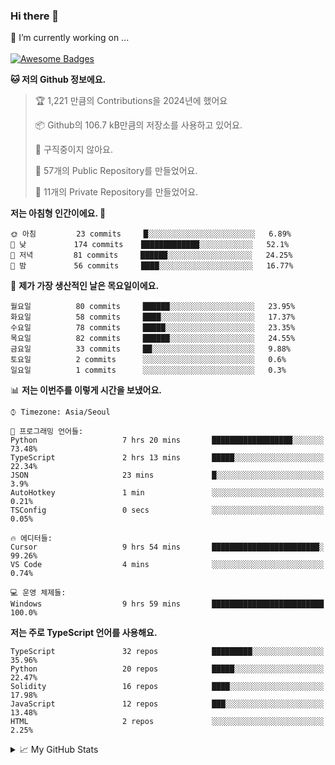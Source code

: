 ### Hi there 👋 
🔭 I’m currently working on ... </br></br>
[![Awesome Badges](https://img.shields.io/badge/Introduce-EN-green.svg)](https://github.com/tlatkdgus1/tlatkdgus1/blob/main/README.md.en)

<!--START_SECTION:waka-->
**🐱 저의 Github 정보에요.** 

> 🏆 1,221 만큼의 Contributions을 2024년에 했어요
 > 
> 📦 Github의 106.7 kB만큼의 저장소를 사용하고 있어요. 
 > 
> 🚫 구직중이지 않아요.
 > 
> 📜 57개의 Public Repository를 만들었어요. 
 > 
> 🔑 11개의 Private Repository를 만들었어요.  

**저는 아침형 인간이에요. 🐤** 

```text
🌞 아침         23 commits     █░░░░░░░░░░░░░░░░░░░░░░░░   6.89% 
🌆 낮　         174 commits    █████████████░░░░░░░░░░░░   52.1% 
🌃 저녁         81 commits     ██████░░░░░░░░░░░░░░░░░░░   24.25% 
🌙 밤　         56 commits     ████░░░░░░░░░░░░░░░░░░░░░   16.77%

```
📅 **제가 가장 생산적인 날은 목요일이에요.** 

```text
월요일          80 commits     ██████░░░░░░░░░░░░░░░░░░░   23.95% 
화요일          58 commits     ████░░░░░░░░░░░░░░░░░░░░░   17.37% 
수요일          78 commits     █████░░░░░░░░░░░░░░░░░░░░   23.35% 
목요일          82 commits     ██████░░░░░░░░░░░░░░░░░░░   24.55% 
금요일          33 commits     ██░░░░░░░░░░░░░░░░░░░░░░░   9.88% 
토요일          2 commits      ░░░░░░░░░░░░░░░░░░░░░░░░░   0.6% 
일요일          1 commits      ░░░░░░░░░░░░░░░░░░░░░░░░░   0.3%

```


📊 **저는 이번주를 이렇게 시간을 보냈어요.** 

```text
⌚︎ Timezone: Asia/Seoul

💬 프로그래밍 언어들: 
Python                   7 hrs 20 mins       ██████████████████░░░░░░░   73.48% 
TypeScript               2 hrs 13 mins       █████░░░░░░░░░░░░░░░░░░░░   22.34% 
JSON                     23 mins             █░░░░░░░░░░░░░░░░░░░░░░░░   3.9% 
AutoHotkey               1 min               ░░░░░░░░░░░░░░░░░░░░░░░░░   0.21% 
TSConfig                 0 secs              ░░░░░░░░░░░░░░░░░░░░░░░░░   0.05%

🔥 에디터들: 
Cursor                   9 hrs 54 mins       ████████████████████████░   99.26% 
VS Code                  4 mins              ░░░░░░░░░░░░░░░░░░░░░░░░░   0.74%

💻 운영 체제들: 
Windows                  9 hrs 59 mins       █████████████████████████   100.0%

```

**저는 주로 TypeScript 언어를 사용해요.** 

```text
TypeScript               32 repos            █████████░░░░░░░░░░░░░░░░   35.96% 
Python                   20 repos            █████░░░░░░░░░░░░░░░░░░░░   22.47% 
Solidity                 16 repos            ████░░░░░░░░░░░░░░░░░░░░░   17.98% 
JavaScript               12 repos            ███░░░░░░░░░░░░░░░░░░░░░░   13.48% 
HTML                     2 repos             ░░░░░░░░░░░░░░░░░░░░░░░░░   2.25%

```



<!--END_SECTION:waka-->

<details>
<summary>📈 My GitHub Stats</summary>
<p align="center"> <img src="https://github-readme-stats.vercel.app/api?username=tlatkdgus1&show_icons=true" alt="tlatkdgus1" />
</details>
